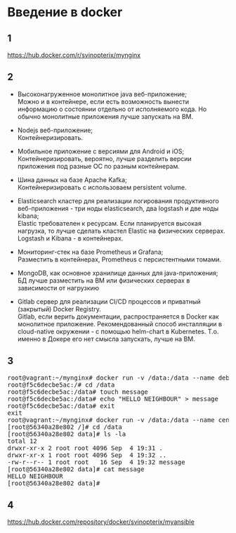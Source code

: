 # Введение в docker

## 1
https://hub.docker.com/r/svinopterix/mynginx

## 2
- Высоконагруженное монолитное java веб-приложение;<br>
Можно и в контейнере, если есть возможность вынести информацию о состоянии отдельно от исполняемого кода. Но обычно монолитные приложения лучше запускать на ВМ. 

- Nodejs веб-приложение;<br>
Контейнеризировать.

- Мобильное приложение c версиями для Android и iOS;<br>
Контейнеризировать, вероятно, лучше разделить версии приложения под разные ОС по разным контейнерам.

- Шина данных на базе Apache Kafka;<br>
Контейнеризировать с использоваем persistent volume.

- Elasticsearch кластер для реализации логирования продуктивного веб-приложения - три ноды elasticsearch, два logstash и две ноды kibana;<br>
Elastic требователен к ресурсам. Если планируется высокая нагрузка, то лучше сделать кластел Elastic на физических серверах. Logstash и Kibana - в контейнерах.

- Мониторинг-стек на базе Prometheus и Grafana;<br>
Разместить в контейнерах, Prometheus с персистентными томами.

- MongoDB, как основное хранилище данных для java-приложения;<br>
БД лучше разместить на ВМ или физических серверах в зависимости от нагрузкию

- Gitlab сервер для реализации CI/CD процессов и приватный (закрытый) Docker Registry.<br>
Gitlab, если верить документации, распространяется в Docker как монолитное приложение. Рекомендованный способ инсталляции в cloud-native окружении - с помощью helm-chart в Kubernetes. Т.о. именно в Докере его нет смысла запускать, лучше на ВМ.

## 3
<pre>
root@vagrant:~/mynginx# docker run -v /data:/data --name debian01 -it --rm debian
root@f5c6decbe5ac:/# cd /data
root@f5c6decbe5ac:/data# touch message
root@f5c6decbe5ac:/data# echo "HELLO NEIGHBOUR" > message
root@f5c6decbe5ac:/data# exit
exit
root@vagrant:~/mynginx# docker run -v /data:/data --name centos01 -it --rm centos
[root@56340a28e802 /]# cd /data
[root@56340a28e802 data]# ls -la
total 12
drwxr-xr-x 2 root root 4096 Sep  4 19:31 .
drwxr-xr-x 1 root root 4096 Sep  4 19:32 ..
-rw-r--r-- 1 root root   16 Sep  4 19:32 message
[root@56340a28e802 data]# cat message
HELLO NEIGHBOUR
[root@56340a28e802 data]#
</pre>
## 4
https://hub.docker.com/repository/docker/svinopterix/myansible

